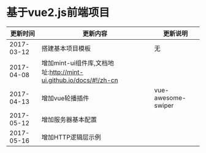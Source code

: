 
# 基于vue2.js前端项目

更新时间| 更新内容|更新说明
---|---|---
2017-03-12 | 搭建基本项目模板|无
2017-04-08| 增加mint-ui组件库,文档地址:http://mint-ui.github.io/docs/#!/zh-cn
2017-04-13|增加vue轮播插件|vue-awesome-swiper
2017-05-12 | 增加服务器基本配置
2017-05-16 | 增加HTTP逻辑层示例